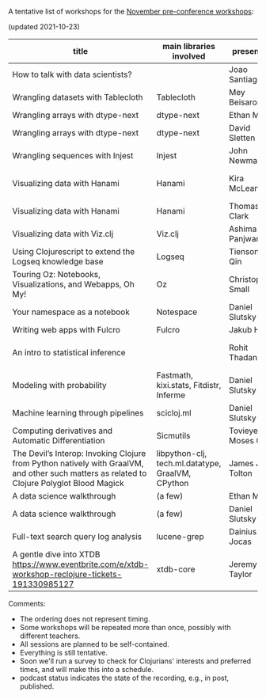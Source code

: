 A tentative list of workshops for the [November pre-conference workshops](https://clojureverse.org/t/re-clojure-2021-pre-conference-workshops/8216/1):

(updated 2021-10-23)

| title                                                                                                                                       | main libraries involved                           | presenter         | confirmed? | length | workshop date                                                      | interview date   | interviewer | podcast status |
|---------------------------------------------------------------------------------------------------------------------------------------------|---------------------------------------------------|-------------------|------------|--------|--------------------------------------------------------------------|------------------|-------------|----------------|
| How to talk with data scientists?                                                                                                           |                                                   | Joao Santiago     | yes        |        |                                                                    |                  |             |                |
| Wrangling datasets with Tablecloth                                                                                                          | Tablecloth                                        | Mey Beisaron      | yes        | 120min | [1600_7_Nov_2021_in_UTC](https://time.is/1600_7_Nov_2021_in_UTC)   |                  |             |                |
| Wrangling arrays with dtype-next                                                                                                            | dtype-next                                        | Ethan Miller      | yes        |        |                                                                    |                  |             |                |
| Wrangling arrays with dtype-next                                                                                                            | dtype-next                                        | David Sletten     |            |        |                                                                    |                  |             |                |
| Wrangling sequences with Injest                                                                                                             | Injest                                            | John Newman       | yes        |        |                                                                    |                  |             |                |
| Visualizing data with Hanami                                                                                                                | Hanami                                            | Kira McLean       | yes        |        |                                                                    | 2021-10-27 21:00 | David       |                |
| Visualizing data with Hanami                                                                                                                | Hanami                                            | Thomas Clark      | yes        |        |                                                                    |                  |             |                |
| Visualizing data with Viz.clj                                                                                                               | Viz.clj                                           | Ashima Panjwani   | yes        |        |                                                                    |                  |             |                |
| Using Clojurescript to extend the Logseq knowledge base                                                                                     | Logseq                                            | Tienson Qin       | yes        |        |                                                                    |                  |             |                |
| Touring Oz: Notebooks, Visualizations, and Webapps, Oh My!                                                                                  | Oz                                                | Christopher Small | yes        |        |                                                                    |                  |             |                |
| Your namespace as a notebook                                                                                                                | Notespace                                         | Daniel Slutsky    | yes        |        |                                                                    |                  |             |                |
| Writing web apps with Fulcro                                                                                                                | Fulcro                                            | Jakub Holy        | yes        |        |                                                                    |                  |             |                |
| An intro to statistical inference                                                                                                           |                                                   | Rohit Thadani     | yes        |        |                                                                    | 2021-10-27 22:00 | David       |                |
| Modeling with probability                                                                                                                   | Fastmath, kixi.stats, Fitdistr, Inferme           | Daniel Slutsky    | yes        |        |                                                                    |                  |             |                |
| Machine learning through pipelines                                                                                                          | scicloj.ml                                        | Daniel Slutsky    | yes        |        |                                                                    |                  |             |                |
| Computing derivatives and Automatic Differentiation                                                                                         | Sicmutils                                         | Tovieye Moses Ozi | yes        | 60min  | [1200_13_Nov_2021_in_UTC](https://time.is/1200_13_Nov_2021_in_UTC) |                  |             |                |
| The Devil’s Interop: Invoking Clojure from Python natively with GraalVM, and other such matters as related to Clojure Polyglot Blood Magick | libpython-clj, tech.ml.datatype, GraalVM, CPython | James J. Tolton   | yes        |        |                                                                    |                  |             |                |
| A data science walkthrough                                                                                                                  | (a few)                                           | Ethan Miller      | yes        |        |                                                                    |                  |             |                |
| A data science walkthrough                                                                                                                  | (a few)                                           | Daniel Slutsky    | yes        |        |                                                                    |                  |             |                |
| Full-text search query log analysis                                                                                                         | lucene-grep                                       | Dainius Jocas     | yes        |        |                                                                    |                  |             |                |
| A gentle dive into XTDB https://www.eventbrite.com/e/xtdb-workshop-reclojure-tickets-191330985127                                           | xtdb-core                                         | Jeremy Taylor     | yes        |        |                                                                    |                  |             |                |


Comments:

- The ordering does not represent timing.
- Some workshops will be repeated more than once, possibly with different teachers.
- All sessions are planned to be self-contained.
- Everything is still tentative.
- Soon we'll run a survey to check for Clojurians' interests and preferred times, and will make this into a schedule.
- podcast status indicates the state of the recording, e.g., in post, published.
